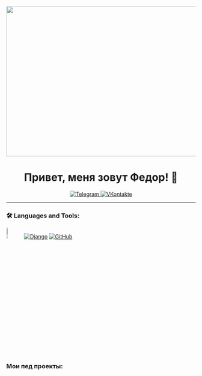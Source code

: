 
<div id="header" align="center">
  <img src="https://media.giphy.com/media/1GEATImIxEXVR79Dhk/giphy.gif" width="1500" height="400" />
</div>

<div align="center">
    <h1>Привет, меня зовут Федор! 👋</h1>
</div>

<div align="center">
    <a href="https://t.me/Fedor_Sannikov"><img src="https://camo.githubusercontent.com/76681dff3156833c2dcebd962f9879b9f4bd68b2394f2754d08526321c9ab3f6/68747470733a2f2f696d672e736869656c64732e696f2f62616467652f2d54656c656772616d2d3237413745373f7374796c653d666f722d7468652d6261646765266c6f676f3d74656c656772616d" alt="Telegram">
    </a>
    <a href="https://vk.com/id816035028"><img src="https://img.shields.io/badge/VKontakte-2787F5?style=for-the-badge&logo=vk&logoColor=white" alt="VKontakte">
    </a>
</div>

***

<div style="text-align: left">
    <h3> 🛠️ Languages and Tools: </h3>
</div>
<a target="_blank" rel="noopener noreferrer nofollow" href="https://www.python.org/"><img src="https://www.python.org/static/community_logos/python-logo-master-v3-TM.png" alt="Python" width="8.6%"></a>
<a target="_blank" rel="noopener noreferrer nofollow" href="https://www.djangoproject.com/"><img src="https://img.shields.io/badge/django-092E20?style=for-the-badge&logo=django&logoColor=white" alt="Django"></a>
<a target="_blank" rel="noopener noreferrer nofollow" href="https://github.com/"><img src="https://img.shields.io/badge/github-%23121011.svg?style=for-the-badge&logo=github&logoColor=white" alt="GitHub"></a>

### Мои пед проекты:

